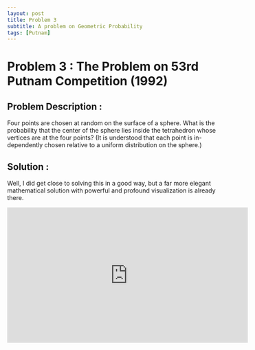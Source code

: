 ```yaml
---
layout: post
title: Problem 3
subtitle: A problem on Geometric Probability
tags: [Putnam]
---
```

# Problem 3 : The Problem on 53rd Putnam Competition (1992)

## Problem Description :
Four points are chosen at random on the surface of a sphere. What is the probability that the center of the sphere lies inside the tetrahedron whose vertices are at the four points? (It is understood that each point is in- dependently chosen relative to a uniform distribution on the sphere.)

## Solution :

Well, I did get close to solving this in a good way, but a far more elegant mathematical solution with powerful and profound visualization is already there.

<iframe width="560" height="315" src="https://www.youtube.com/embed/OkmNXy7er84" frameborder="0" allow="accelerometer; autoplay; encrypted-media; gyroscope; picture-in-picture" allowfullscreen></iframe>
